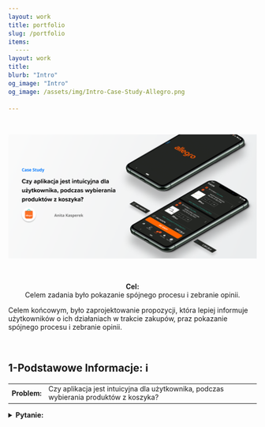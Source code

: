 ```yaml
---
layout: work
title: portfolio
slug: /portfolio
items:
  ----
layout: work
title: 
blurb: "Intro"
og_image: "Intro"
og_image: /assets/img/Intro-Case-Study-Allegro.png
      
---   
```

<br>

[![image-text markdown="1"](https://raw.githubusercontent.com/AnitakasperekUX/AnitakasperekUX.github.io/main/assets/img/tytul.png)](https://raw.githubusercontent.com/AnitakasperekUX/AnitakasperekUX.github.io/main/assets/img/tytul.png)
<br>

<br>
<p style="text-align: center;"><b>Cel:</b><br>
Celem zadania było pokazanie spójnego procesu i zebranie opinii.

Celem końcowym, było zaprojektowanie propozycji, która lepiej informuje użytkowników o ich działaniach w trakcie zakupów, praz pokazanie spójnego procesu i zebranie opinii.</p><br> 



## 1-Podstawowe Informacje:    ℹ️ 

|              |                                                              |
| :----------: | ------------------------------------------------------------ |
| **Problem:** | Czy aplikacja jest intuicyjna dla użytkownika, podczas wybierania produktów z koszyka? |


<details><summary><b>Pytanie:</b></summary><br>- Jak można rozwiązać problem braku dostarczenia niewystarczających informacji zwrotnych aplikacji i zapobiec generowania błędów ?</details>
<br>












